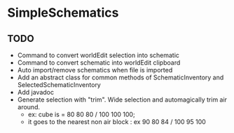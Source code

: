 # SimpleSchematics

## TODO
 - Command to convert worldEdit selection into schematic
 - Command to convert schematic into worldEdit clipboard
 - Auto import/remove schematics when file is imported
 - Add an abstract class for common methods of SchematicInventory and SelectedSchematicInventory
 - Add javadoc
 - Generate selection with "trim". Wide selection and automagically trim air around.
   - ex: cube is = 80 80 80 / 100 100 100;
   - it goes to the nearest non air block : ex 90 80 84 / 100 95 100